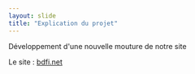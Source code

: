```yaml
---
layout: slide
title: "Explication du projet"
---
```


Développement d'une nouvelle mouture de notre site

Le site : [bdfi.net](https://www.bdfi.net)
